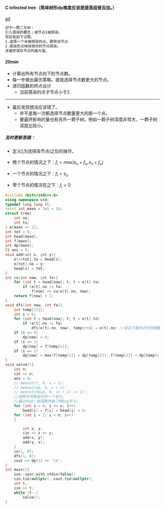 ####  C infected tree（简单树形dp难度应该是提高组普及加。）

[ad](https://codeforces.com/contest/1689/problem/C)

```txt
对于一颗二叉树：
引入感染的概念；根节点1被感染。
现在有如下过程，
1.选择一个未被感染的点。删除该节点
2.感染的点继续相邻的节点感染。
求最终保存节点的最大值。
```

#### $20min$

- 计算出所有节点向下的节点数。
- 每一步做出最优策略。就是选择节点数更大的节点。
- 递归函数的终点设计
  - 当前感染的点子节点小于2.

------

- 最后发现想法应该错了。
  - 并不是每一次都选择节点数量更大的那一个点。
  - 要最终影响的量也有另外一颗子树。例如一颗子树深度非常大，一颗子树深度比较小。

##### 及时更新思路：

- 定义$f_i$为选择染节点$i$之后的操作。

- 两个节点的情况之下：$f_i=max(s_u+f_v,s_v+f_u)$

- 一个节点的情况之下：$f_i=s_u$
- 零个节点的情况在之下：$f_i=0$

```cpp
#include <bits/stdc++.h>
using namespace std;
typedef long long ll;
const int maxn = 3e5 + 10;
struct tree{
    int no;
    int to;
} e[maxn << 1];
int tot = 0;
int head[maxn];
int f[maxn];
int dp[maxn];
ll ans = 0;
void add(int x, int y){
    e[++tot].to = head[x];
    e[tot].no = y;
    head[x] = tot;
}
int cu(int now, int fa){
    for (int t = head[now]; t; t = e[t].to)
        if (e[t].no != fa)
            f[now] += cu(e[t].no, now);
    return f[now] + 1;
}
void dfs(int now, int fa){
    int temp[3]{};
    int s = 0;
    for (int t = head[now]; t; t = e[t].to)
        if (e[t].no != fa)
            dfs(e[t].no, now), temp[++s] = e[t].no; //保证下面的点已经被解决了。
    if (s == 0)
        dp[now] = 0;
    if (s == 1)
        dp[now] = f[temp[1]];
    if (s == 2)
        dp[now] = max(f[temp[1]] + dp[temp[2]], f[temp[2]] + dp[temp[1]]);
}
void solve(){
    int n;
    cin >> n;
    ans = 0;
    // memset(f, 0, n + 1);
    // memset(dp, 0, n + 1);
    // memset(head, 0, (n + 1) << 1)；
    //按照字节数进行的一个变化。
    //最近的这一些函数导致了的bug不少。
    for (int i = 0; i <= n; i++)
        head[i] = f[i] = head[i] = 0;
    for (int i = 1; i < n; i++)
    {

        int x, y;
        cin >> x >> y;
        add(x, y);
        add(y, x);
    }
    cu(1, 0);
    dfs(1, 0);
    cout << dp[1] << '\n';
}
int main(){
    ios::sync_with_stdio(false);
    cin.tie(nullptr), cout.tie(nullptr);
    int t;
    cin >> t;
    while (t--)
        solve();
}
```

